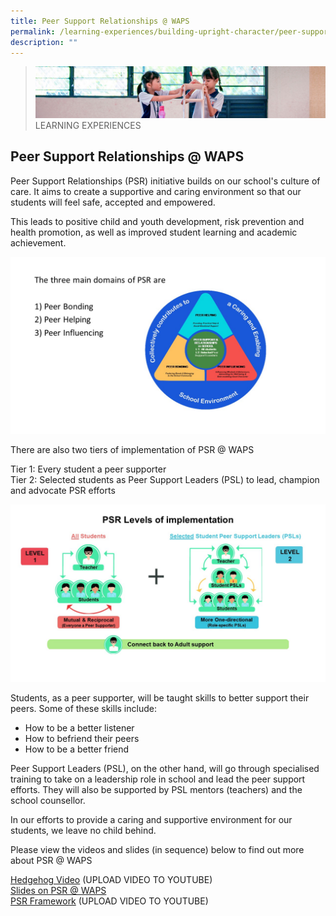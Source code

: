 ```yaml
---
title: Peer Support Relationships @ WAPS
permalink: /learning-experiences/building-upright-character/peer-support-relationships-at-waps/
description: ""
---
```

>![](/images/Learning%20Experiences/learning-experiences_banner.jpg)
>LEARNING EXPERIENCES

## Peer Support Relationships @ WAPS


Peer Support Relationships (PSR) initiative builds on our school's culture of care. It aims to create a supportive and caring environment so that our students will feel safe, accepted and empowered. 

  

This leads to positive child and youth development, risk prevention and health promotion, as well as improved student learning and academic achievement.

![](/images/Learning%20Experiences/Peer%20Support%20Relationships%201.jpg)

There are also two tiers of implementation of PSR @ WAPS

  

Tier 1: Every student a peer supporter<br>
Tier 2: Selected students as Peer Support Leaders (PSL) to lead, champion and advocate PSR efforts


![](/images/Learning%20Experiences/Peer%20Support%20Relationships%202.jpg)


Students, as a peer supporter, will be taught skills to better support their peers. Some of these skills include: 

*   How to be a better listener
*   How to befriend their peers
*   How to be a better friend 

  

Peer Support Leaders (PSL), on the other hand, will go through specialised training to take on a leadership role in school and lead the peer support efforts. They will also be supported by PSL mentors (teachers) and the school counsellor. 

  

In our efforts to provide a caring and supportive environment for our students, we leave no child behind. 

  

Please view the videos and slides (in sequence) below to find out more about PSR @ WAPS

  

[Hedgehog Video](https://waterwaypri.moe.edu.sg/qql/slot/u725/Learning_Experiences/Peer%20Support/Hedgehog%20video.mp4) (UPLOAD VIDEO TO YOUTUBE)<br>
[Slides on PSR @ WAPS](/files/PSR%20%20WAPS.pdf)<br>
[PSR Framework](https://waterwaypri.moe.edu.sg/qql/slot/u725/Learning_Experiences/Peer%20Support/PSR%20Framework.mp4) (UPLOAD VIDEO TO YOUTUBE)